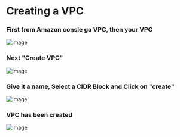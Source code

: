 # Creating a VPC
### First from Amazon consle go VPC, then your VPC
![image](https://user-images.githubusercontent.com/61830624/86521705-8c623c80-be54-11ea-821f-482f3e6e52cb.png)

### Next "Create VPC"
![image](https://user-images.githubusercontent.com/61830624/86521948-3d69d680-be57-11ea-8673-1c3566c71c96.png)

### Give it a name, Select a CIDR Block and  Click on "create"
![image](https://user-images.githubusercontent.com/61830624/86521924-df3cf380-be56-11ea-8710-27baa90ada70.png)

### VPC has been created
![image](https://user-images.githubusercontent.com/61830624/86521906-b157af00-be56-11ea-83e2-952fc637dfd6.png)




